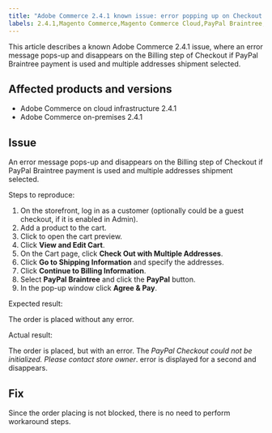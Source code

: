 ```yaml
---
title: "Adobe Commerce 2.4.1 known issue: error popping up on Checkout with PayPal Braintree"
labels: 2.4.1,Magento Commerce,Magento Commerce Cloud,PayPal Braintree,known issues,troubleshooting,Adobe Commerce,on-premises,cloud infrastructure
---
```


This article describes a known Adobe Commerce 2.4.1 issue, where an error message pops-up and disappears on the Billing step of Checkout if PayPal Braintree payment is used and multiple addresses shipment selected.

## Affected products and versions

* Adobe Commerce on cloud infrastructure 2.4.1
* Adobe Commerce on-premises 2.4.1

## Issue

An error message pops-up and disappears on the Billing step of Checkout if PayPal Braintree payment is used and multiple addresses shipment selected.

<span class="wysiwyg-underline">Steps to reproduce:</span>

1. On the storefront, log in as a customer (optionally could be a guest checkout, if it is enabled in Admin).
1. Add a product to the cart.
1. Click to open the cart preview.
1. Click **View and Edit Cart**.
1. On the Cart page, click **Check Out with Multiple Addresses**.
1. Click **Go to Shipping Information** and specify the addresses.
1. Click **Continue to Billing Information**.
1. Select **PayPal Braintree** and click the **PayPal** button.
1. In the pop-up window click **Agree & Pay**.

<span class="wysiwyg-underline">Expected result:</span>

The order is placed without any error.

<span class="wysiwyg-underline">Actual result:</span>

The order is placed, but with an error. The *PayPal Checkout could not be initialized. Please contact store owner*.  error is displayed for a second and disappears.

## Fix

Since the order placing is not blocked, there is no need to perform workaround steps.
